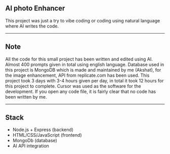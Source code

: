 ## AI photo Enhancer

This project was just a try to vibe coding or coding using natural language where AI writes the code.

---

## Note
All the code for this small project has been written and edited using AI. Almost 400 prompts given in total using english language.
Database used in this project is MongoDB which is made and maintained by me (Akshat), for the image enhancement, API from replicate.com has been used.
This project took 3 days with 3-4 hours given per day, in total it took 12 hours for this project to complete. Cursor was used as the software for the development.
If you open any code file, it is fairly clear that no code has been written by me.  

---

## Stack
- Node.js + Express (backend)
- HTML/CSS/JavaScript (frontend)
- MongoDb (database)
- AI API integration 
